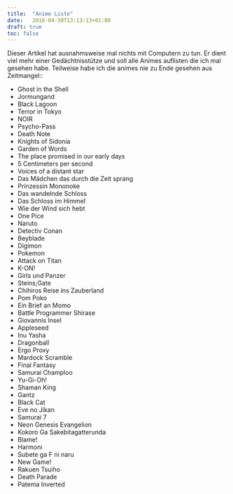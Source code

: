 ```yaml
---
title:  "Anime Liste"
date:   2016-04-30T13:13:13+01:00
draft: true
toc: false
---
```


Dieser Artikel hat ausnahmsweise mal nichts mit Computern zu tun.
Er dient viel mehr einer Gedächtnisstütze und soll alle Animes auflisten
die ich mal gesehen habe. Teilweise habe ich die animes nie zu Ende
gesehen aus Zeitmangel::

* Ghost in the Shell
* Jormungand
* Black Lagoon
* Terror in Tokyo
* NOIR
* Psycho-Pass
* Death Note
* Knights of Sidonia
* Garden of Words
* The place promised in our early days
* 5 Centimeters per second
* Voices of a distant star
* Das Mädchen das durch die Zeit sprang
* Prinzessin Mononoke
* Das wandelnde Schloss
* Das Schloss im Himmel
* Wie der Wind sich hebt
* One Pice
* Naruto
* Detectiv Conan
* Beyblade
* Digimon
* Pokemon
* Attack on Titan
* K-ON!
* Girls und Panzer
* Steins;Gate
* Chihiros Reise ins Zauberland
* Pom Poko
* Ein Brief an Momo
* Battle Programmer Shirase
* Giovannis Insel
* Appleseed
* Inu Yasha
* Dragonball
* Ergo Proxy
* Mardock Scramble
* Final Fantasy
* Samurai Champloo
* Yu-Gi-Oh!
* Shaman King
* Gantz
* Black Cat
* Eve no Jikan
* Samurai 7
* Neon Genesis Evangelion
* Kokoro Ga Sakebitagatterunda
* Blame!
* Harmoni
* Subete ga F ni naru
* New Game!
* Rakuen Tsuiho
* Death Parade
* Patema Inverted
